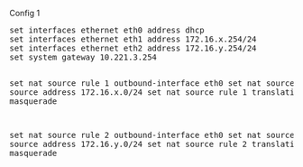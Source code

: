 <p>Config 1</p>
<pre>
set interfaces ethernet eth0 address dhcp
set interfaces ethernet eth1 address 172.16.x.254/24
set interfaces ethernet eth2 address 172.16.y.254/24
set system gateway 10.221.3.254

set nat source rule 1 outbound-interface eth0
set nat source rule 1 source address 172.16.x.0/24
set nat source rule 1 translation address masquerade

set nat source rule 2 outbound-interface eth0
set nat source rule 2 source address 172.16.y.0/24
set nat source rule 2 translation address masquerade
</pre>
